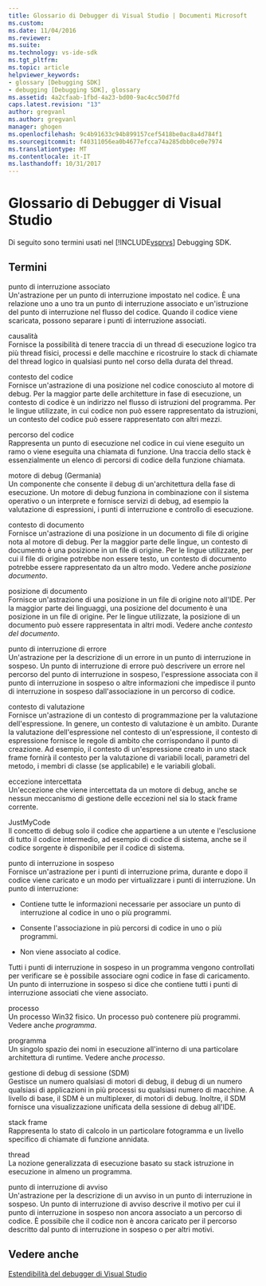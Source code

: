 ```yaml
---
title: Glossario di Debugger di Visual Studio | Documenti Microsoft
ms.custom: 
ms.date: 11/04/2016
ms.reviewer: 
ms.suite: 
ms.technology: vs-ide-sdk
ms.tgt_pltfrm: 
ms.topic: article
helpviewer_keywords:
- glossary [Debugging SDK]
- debugging [Debugging SDK], glossary
ms.assetid: 4a2cfaab-1fbd-4a23-bd00-9ac4cc50d7fd
caps.latest.revision: "13"
author: gregvanl
ms.author: gregvanl
manager: ghogen
ms.openlocfilehash: 9c4b91633c94b899157cef5418be0ac8a4d784f1
ms.sourcegitcommit: f40311056ea0b4677efcca74a285dbb0ce0e7974
ms.translationtype: MT
ms.contentlocale: it-IT
ms.lasthandoff: 10/31/2017
---
```

# <a name="visual-studio-debugger-glossary"></a>Glossario di Debugger di Visual Studio
Di seguito sono termini usati nel [!INCLUDE[vsprvs](../../../code-quality/includes/vsprvs_md.md)] Debugging SDK.  
  
## <a name="terms"></a>Termini  
 punto di interruzione associato  
 Un'astrazione per un punto di interruzione impostato nel codice. È una relazione uno a uno tra un punto di interruzione associato e un'istruzione del punto di interruzione nel flusso del codice. Quando il codice viene scaricata, possono separare i punti di interruzione associati.  
  
 causalità  
 Fornisce la possibilità di tenere traccia di un thread di esecuzione logico tra più thread fisici, processi e delle macchine e ricostruire lo stack di chiamate del thread logico in qualsiasi punto nel corso della durata del thread.  
  
 contesto del codice  
 Fornisce un'astrazione di una posizione nel codice conosciuto al motore di debug. Per la maggior parte delle architetture in fase di esecuzione, un contesto di codice è un indirizzo nel flusso di istruzioni del programma. Per le lingue utilizzate, in cui codice non può essere rappresentato da istruzioni, un contesto del codice può essere rappresentato con altri mezzi.  
  
 percorso del codice  
 Rappresenta un punto di esecuzione nel codice in cui viene eseguito un ramo o viene eseguita una chiamata di funzione. Una traccia dello stack è essenzialmente un elenco di percorsi di codice della funzione chiamata.  
  
 motore di debug (Germania)  
 Un componente che consente il debug di un'architettura della fase di esecuzione. Un motore di debug funziona in combinazione con il sistema operativo o un interprete e fornisce servizi di debug, ad esempio la valutazione di espressioni, i punti di interruzione e controllo di esecuzione.  
  
 contesto di documento  
 Fornisce un'astrazione di una posizione in un documento di file di origine nota al motore di debug. Per la maggior parte delle lingue, un contesto di documento è una posizione in un file di origine. Per le lingue utilizzate, per cui il file di origine potrebbe non essere testo, un contesto di documento potrebbe essere rappresentato da un altro modo. Vedere anche *posizione documento*.  
  
 posizione di documento  
 Fornisce un'astrazione di una posizione in un file di origine noto all'IDE. Per la maggior parte dei linguaggi, una posizione del documento è una posizione in un file di origine. Per le lingue utilizzate, la posizione di un documento può essere rappresentata in altri modi. Vedere anche *contesto del documento*.  
  
 punto di interruzione di errore  
 Un'astrazione per la descrizione di un errore in un punto di interruzione in sospeso. Un punto di interruzione di errore può descrivere un errore nel percorso del punto di interruzione in sospeso, l'espressione associata con il punto di interruzione in sospeso o altre informazioni che impedisce il punto di interruzione in sospeso dall'associazione in un percorso di codice.  
  
 contesto di valutazione  
 Fornisce un'astrazione di un contesto di programmazione per la valutazione dell'espressione. In genere, un contesto di valutazione è un ambito. Durante la valutazione dell'espressione nel contesto di un'espressione, il contesto di espressione fornisce le regole di ambito che corrispondano il punto di creazione. Ad esempio, il contesto di un'espressione creato in uno stack frame fornirà il contesto per la valutazione di variabili locali, parametri del metodo, i membri di classe (se applicabile) e le variabili globali.  
  
 eccezione intercettata  
 Un'eccezione che viene intercettata da un motore di debug, anche se nessun meccanismo di gestione delle eccezioni nel sia lo stack frame corrente.  
  
 JustMyCode  
 Il concetto di debug solo il codice che appartiene a un utente e l'esclusione di tutto il codice intermedio, ad esempio di codice di sistema, anche se il codice sorgente è disponibile per il codice di sistema.  
  
 punto di interruzione in sospeso  
 Fornisce un'astrazione per i punti di interruzione prima, durante e dopo il codice viene caricato e un modo per virtualizzare i punti di interruzione. Un punto di interruzione:  
  
-   Contiene tutte le informazioni necessarie per associare un punto di interruzione al codice in uno o più programmi.  
  
-   Consente l'associazione in più percorsi di codice in uno o più programmi.  
  
-   Non viene associato al codice.  
  
 Tutti i punti di interruzione in sospeso in un programma vengono controllati per verificare se è possibile associare ogni codice in fase di caricamento. Un punto di interruzione in sospeso si dice che contiene tutti i punti di interruzione associati che viene associato.  
  
 processo  
 Un processo Win32 fisico. Un processo può contenere più programmi. Vedere anche *programma*.  
  
 programma  
 Un singolo spazio dei nomi in esecuzione all'interno di una particolare architettura di runtime. Vedere anche *processo*.  
  
 gestione di debug di sessione (SDM)  
 Gestisce un numero qualsiasi di motori di debug, il debug di un numero qualsiasi di applicazioni in più processi su qualsiasi numero di macchine. A livello di base, il SDM è un multiplexer, di motori di debug. Inoltre, il SDM fornisce una visualizzazione unificata della sessione di debug all'IDE.  
  
 stack frame  
 Rappresenta lo stato di calcolo in un particolare fotogramma e un livello specifico di chiamate di funzione annidata.  
  
 thread  
 La nozione generalizzata di esecuzione basato su stack istruzione in esecuzione in almeno un programma.  
  
 punto di interruzione di avviso  
 Un'astrazione per la descrizione di un avviso in un punto di interruzione in sospeso. Un punto di interruzione di avviso descrive il motivo per cui il punto di interruzione in sospeso non ancora associato a un percorso di codice. È possibile che il codice non è ancora caricato per il percorso descritto dal punto di interruzione in sospeso o per altri motivi.  
  
## <a name="see-also"></a>Vedere anche  
 [Estendibilità del debugger di Visual Studio](../../../extensibility/debugger/visual-studio-debugger-extensibility.md)